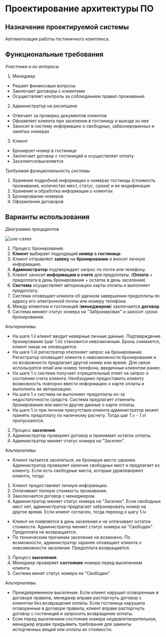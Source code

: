 # Проектирование архитектуры ПО
## Назначение проектируемой системы
Автоматизация работы гостиничного комплекса.

## Функциональные требования
*Участники и их интересы*

1. Менеджер
  * Решает финансовые вопросы
  * Заключает договоры с клиентами
  * Осуществляет контроль за соблюдением правил проживания
2. Администратор на ресепшене
  * Отвечает за проверку документов клиентов
  * Оформляет клиента при заселении в гостиницу и выезде из нее
  * Заносит в систему информацию о свободных, забронированных и занятых номерах
3. Клиент
  * Бронирует номер в гостинице
  * Заключает договор с гостиницей и осуществляет оплату
  * Заселяется/выселяется

*Требуемая функциональность системы*

1. Хранение подробной информации о номерах гостинцы (стоимость проживания, количество мест, статус, сроки) и ее модификация
2. Хранение и обработка информации о клиентах
3. Бронирование номеров
4. Оформление договоров

## Варианты использования 
*Диаграмма прецедентов*

![use-cases](https://raw.githubusercontent.com/KseniaNazarova/Design_of_SW_architecture/b4cd9d0474eb5b0e6c5459b41eb5e87ebc763c2f/res/use-cases.png)

1. Процесс бронирования.
 1. __Клиент__ выбирает подходящий __номер__ в __гостинице__. 
 2. Клиент отправляет __заявку__ на __бронирование__ и вносит личную информацию.
 3. __Администратор__ подтверждает запрос по почте или телефону.
 4. Клиент заносит __информацию о счете__ для предоплаты. (__Оплата__ = предоплата в день бронирования + остаток в день заселения)
 5. __Система__ осуществляет авторизацию карты оплаты и выполняет предоплату.
 6. Система оповещает клиента об удачном завершении предоплаты по адресу его электронной почты или номеру телефона.
 7. Между клиентом и гостиницей (__менеджером__) заключается __договор__.
 8. Система меняет статус номера на "Забронирован" и заносит сроки бронирования.

Альтернативы:
* На шаге 1.ii клиент вводит неверные личные данные.
Подтверждение бронирования (шаг 1.iii) становится невозможным. Бронь снимается, клиент никак не оповещается.
* На шаге 1.iii регистратор отклоняет запрос на бронирование.
Регистратор оповещает клиента о невозможности бронирования и по возвожности предлагает другой номер или время. Для связи используется email или номер телефона, введенные клиентом ранее.
* На шаге 1.v система получает отрицательный ответ на запрос о состоянии счета клиента.
Необходимо предоставить клиенту возможность повторно ввести информацию о карте оплаты и выполнить ее авторизацию.
* На шаге 1.v система не выполняет предоплаты из-за недостаточности средств.
Система предлагает отменить бронирование или ввести другие данные о карте оплаты.
* На шаге 1.iv при личном присутствии клиента администратор может принять предоплату по наличному расчету. Тогда шаг 1.v - 1.vi пропускаются.

2. Процесс __заселения__.
 1. Администратор проверяет договор и принимает остаток оплаты.
 2. Администратор меняет статус номера на "Заселен".

Альтернативы:
* Клиент пытается заселиться, не бронируя место заранее.
Администратор проверяет наличие свободных мест и предлагает их клиенту. Если есть свободные места, которые удовлеворяют клиента, тогда:
 1. Клиент предоставляет личную информацию.
 2. Оплачивает полную стоимость проживания.
 3. Заколючается договор с менеджером.
 4. Администратор меняет статус номера на "Заселен".
Если свободных мест нет, администратор предлагает забронировать номер на другое время. Если клиент согласен, тогда переход к шагу 1.iv.
* Клиент не появляется в день заселения и не оплачивает остаток стоимости.
Администратор меняет статус номера на "Свободен". Предоплата не возвращается.
* По техническим причинам заселение не возможно.
По возможности, администратор заранее оповещает клиента о невозможности заселения. Предоплата возвращается.

3. Процесс __выселения__.
 1. Менеджер проверяет __состояние__ номера перед выселением клиента.
 2. Система менят статус номера на "Свободен".

Альтернативы:
* Преждевременное выселение.
Если клиент нарушил оговоренные в договоре правила, менеджер вправе расторгнуть договор с клиентом без возвращения оплаты.
Если гостиница нарушила оговоренные в договоре правила, клиент вправе расторгнуть договор с гостиницей и запросить возвращение оплаты.
* Если перед выселением состояние номера неудовлетворительное, менеджер вправе предъявить требования для заменты испорченных вещей или оплаты их стоимости.



